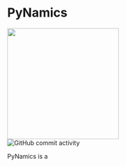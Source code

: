 # PyNamics

<img src="https://github.com/Relizc/pynamics/assets/63401790/aa14d663-7c45-4dd6-8366-ffd8e650651c" width=256/><br>
![GitHub commit activity](https://img.shields.io/github/commit-activity/w/Relizc/pynamics)



PyNamics is a 

